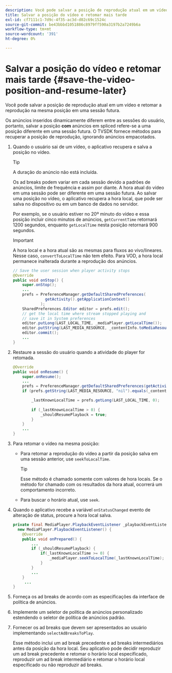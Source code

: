 ```yaml
---
description: Você pode salvar a posição de reprodução atual em um vídeo e retomar a reprodução na mesma posição em uma sessão futura.
title: Salvar a posição do vídeo e retomar mais tarde
exl-id: cf7111c1-7d9c-4f35-ac3d-d02c69c1524c
source-git-commit: be43bbbd1051886c8979ff590a3197b2a7249b6a
workflow-type: tm+mt
source-wordcount: '391'
ht-degree: 0%

---
```


# Salvar a posição do vídeo e retomar mais tarde {#save-the-video-position-and-resume-later}

Você pode salvar a posição de reprodução atual em um vídeo e retomar a reprodução na mesma posição em uma sessão futura.

Os anúncios inseridos dinamicamente diferem entre as sessões do usuário, portanto, salvar a posição **com** anúncios em spliced refere-se a uma posição diferente em uma sessão futura. O TVSDK fornece métodos para recuperar a posição de reprodução, ignorando anúncios empacotados.

1. Quando o usuário sai de um vídeo, o aplicativo recupera e salva a posição no vídeo.

   >[!TIP]
   >
   >A duração do anúncio não está incluída.

   Os ad breaks podem variar em cada sessão devido a padrões de anúncios, limite de frequência e assim por diante. A hora atual do vídeo em uma sessão pode ser diferente em uma sessão futura. Ao salvar uma posição no vídeo, o aplicativo recupera a hora local, que pode ser salva no dispositivo ou em um banco de dados no servidor.

   Por exemplo, se o usuário estiver no 20º minuto do vídeo e essa posição incluir cinco minutos de anúncios, `getCurrentTime` retornará 1200 segundos, enquanto `getLocalTime` nesta posição retornará 900 segundos.

   >[!IMPORTANT]
   >
   >A hora local e a hora atual são as mesmas para fluxos ao vivo/lineares. Nesse caso, `convertToLocalTime` não tem efeito. Para VOD, a hora local permanece inalterada durante a reprodução dos anúncios.

   ```java
   // Save the user session when player activity stops 
   @Override 
   public void onStop() { 
       super.onStop(); 
       ... 
       prefs = PreferenceManager.getDefaultSharedPreferences( 
                 getActivity().getApplicationContext() 
               ); 
       SharedPreferences.Editor editor = prefs.edit(); 
       // get the local time where stream stopped playing and  
       // save it in System preferences 
       editor.putLong(LAST_LOCAL_TIME, _mediaPlayer.getLocalTime());  
       editor.putString(LAST_MEDIA_RESOURCE, _contentInfo.toMediaResource().getUrl()); 
       editor.commit(); 
       ... 
   } 
   ```

1. Restaure a sessão do usuário quando a atividade do player for retomada.

   ```java
   @Override 
   public void onResume() { 
       super.onResume(); 
       ... 
       prefs = PreferenceManager.getDefaultSharedPreferences(getActivity().getApplicationContext()); 
       if (prefs.getString(LAST_MEDIA_RESOURCE, "nil").equals(_contentInfo.toMediaResource().getUrl())) { 
   
           _lastKnownLocalTime = prefs.getLong(LAST_LOCAL_TIME, 0);    // get the last local time saved  
                                                                       // in system preferences 
           if (_lastKnownLocalTime > 0) { 
               _shouldResumePlayback = true; 
           } 
       } 
       ... 
   } 
   ```

1. Para retomar o vídeo na mesma posição:

   * Para retomar a reprodução do vídeo a partir da posição salva em uma sessão anterior, use `seekToLocalTime`.

      >[!TIP]
      >
      >Esse método é chamado somente com valores de hora locais. Se o método for chamado com os resultados da hora atual, ocorrerá um comportamento incorreto.

   * Para buscar o horário atual, use `seek`.

1. Quando o aplicativo recebe a variável `onStatusChanged` evento de alteração de status, procure a hora local salva.

   ```java
   private final MediaPlayer.PlaybackEventListener _playbackEventListener =  
     new MediaPlayer.PlaybackEventListener() { 
       @Override 
       public void onPrepared() { 
           ... 
           if (_shouldResumePlayback) { 
               if(_lastKnownLocalTime >= 0) { 
                   _mediaPlayer.seekToLocalTime(_lastKnownLocalTime); 
               } 
           } 
           ... 
       } 
        ... 
   } 
   ```

1. Forneça os ad breaks de acordo com as especificações da interface de política de anúncios.
1. Implemente um seletor de política de anúncios personalizado estendendo o seletor de política de anúncios padrão.
1. Fornecer os ad breaks que devem ser apresentados ao usuário implementando `selectAdBreaksToPlay`.

   Esse método inclui um ad break precedente e ad breaks intermediários antes da posição da hora local. Seu aplicativo pode decidir reproduzir um ad break precedente e retomar o horário local especificado, reproduzir um ad break intermediário e retomar o horário local especificado ou não reproduzir ad breaks.

